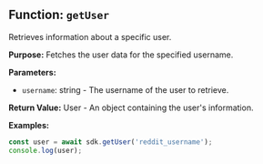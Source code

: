 ## Function: `getUser`

Retrieves information about a specific user.

**Purpose:**
Fetches the user data for the specified username.

**Parameters:**
- `username`: string - The username of the user to retrieve.

**Return Value:**
User - An object containing the user's information.

**Examples:**
```typescript
const user = await sdk.getUser('reddit_username');
console.log(user);
```